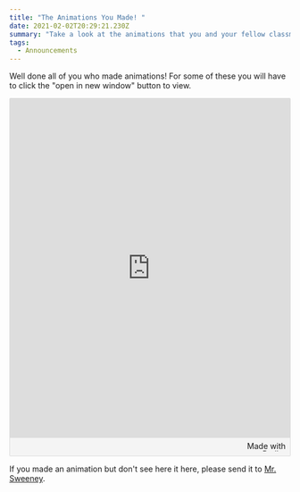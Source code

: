 ```yaml
---
title: "The Animations You Made! "
date: 2021-02-02T20:29:21.230Z
summary: "Take a look at the animations that you and your fellow classmates created. "
tags:
  - Announcements
---
```


Well done all of you who made animations! For some of these you will have to click the "open in new window" button to view.

<div class="padlet-embed" style="border:1px solid rgba(0,0,0,0.1);border-radius:2px;box-sizing:border-box;overflow:hidden;position:relative;width:100%;background:#F4F4F4"><p style="padding:0;margin:0"><iframe src="https://padlet.com/embed/jvy2q3ojuebbl5ag" frameborder="0" allow="camera;microphone;geolocation" style="width:100%;height:608px;display:block;padding:0;margin:0"></iframe></p><div style="padding:8px;text-align:right;margin:0;"><a href="https://padlet.com?ref=embed" style="padding:0;margin:0;border:none;display:block;line-height:1;height:16px" target="_blank"><img src="https://padlet.net/embeds/made_with_padlet.png" width="86" height="16" style="padding:0;margin:0;background:none;border:none;display:inline;box-shadow:none" alt="Made with Padlet"></a></div></div>

If you made an animation but don't see here it here, please send it to [Mr. Sweeney](https://www.connexus.com/webmail?Hide-on-homeHeader=true/#/composemessage?idWebuser=2786770).
